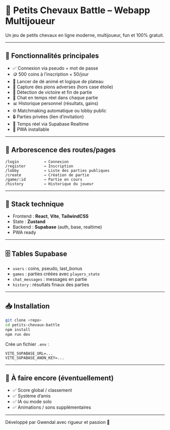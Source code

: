 # 🐴 Petits Chevaux Battle – Webapp Multijoueur

Un jeu de petits chevaux en ligne moderne, multijoueur, fun et 100% gratuit.

---

## 🚀 Fonctionnalités principales

- ✅ Connexion via pseudo + mot de passe
- 🪙 500 coins à l’inscription + 50/jour
- 🎲 Lancer de dé animé et logique de plateau
- 🧠 Capture des pions adverses (hors case étoile)
- 🏁 Détection de victoire et fin de partie
- 💬 Chat en temps réel dans chaque partie
- 📊 Historique personnel (résultats, gains)
- 🌐 Matchmaking automatique ou lobby public
- 🔒 Parties privées (lien d’invitation)
- 🔁 Temps réel via Supabase Realtime
- 📱 PWA installable

---

## 📁 Arborescence des routes/pages

```
/login           → Connexion
/register        → Inscription
/lobby           → Liste des parties publiques
/create          → Création de partie
/game/:id        → Partie en cours
/history         → Historique du joueur
```

---

## 🧱 Stack technique

- Frontend : **React**, **Vite**, **TailwindCSS**
- State : **Zustand**
- Backend : **Supabase** (auth, base, realtime)
- PWA ready

---

## 🗄️ Tables Supabase

- `users` : coins, pseudo, last_bonus
- `games` : parties créées avec `players_state`
- `chat_messages` : messages en partie
- `history` : résultats finaux des parties

---

## 📥 Installation

```bash
git clone <repo>
cd petits-chevaux-battle
npm install
npm run dev
```

Crée un fichier `.env` :

```
VITE_SUPABASE_URL=...
VITE_SUPABASE_ANON_KEY=...
```

---

## 🧪 À faire encore (éventuellement)

- ✅ Score global / classement
- ✅ Système d’amis
- ✅ IA ou mode solo
- ✅ Animations / sons supplémentaires

---

Développé par Gwendal avec rigueur et passion 🤝